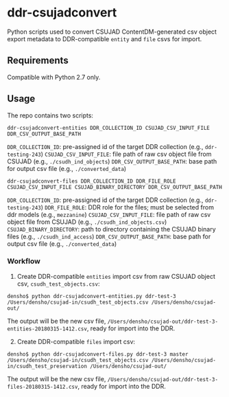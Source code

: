 # ddr-csujadconvert

Python scripts used to convert CSUJAD ContentDM-generated csv object export metadata to DDR-compatible `entity` and `file` csvs for import.

## Requirements

Compatible with Python 2.7 only.

## Usage

The repo contains two scripts: 

```
ddr-csujadconvert-entities DDR_COLLECTION_ID CSUJAD_CSV_INPUT_FILE DDR_CSV_OUTPUT_BASE_PATH
```

`DDR_COLLECTION_ID`: pre-assigned id of the target DDR collection (e.g., `ddr-testing-243`)
`CSUJAD_CSV_INPUT_FILE`: file path of raw csv object file from CSUJAD (e.g., `./csudh_ind_objects`)
`DDR_CSV_OUTPUT_BASE_PATH`: base path for output csv file (e.g., `./converted_data`) 

```
ddr-csujadconvert-files DDR_COLLECTION_ID DDR_FILE_ROLE CSUJAD_CSV_INPUT_FILE CSUJAD_BINARY_DIRECTORY DDR_CSV_OUTPUT_BASE_PATH
```

`DDR_COLLECTION_ID`: pre-assigned id of the target DDR collection (e.g., `ddr-testing-243`)
`DDR_FILE_ROLE`: DDR role for the files; must be selected from ddr models (e.g., `mezzanine`)
`CSUJAD_CSV_INPUT_FILE`: file path of raw csv object file from CSUJAD (e.g., `./csudh_ind_objects.csv`)
`CSUJAD_BINARY_DIRECTORY`: path to directory containing the CSUJAD binary files (e.g., `./csudh_ind_access`)
`DDR_CSV_OUTPUT_BASE_PATH`: base path for output csv file (e.g., `./converted_data`) 

### Workflow

1. Create DDR-compatible `entities` import csv from raw CSUJAD object csv, `csudh_test_objects.csv`:

```
densho$ python ddr-csujadconvert-entities.py ddr-test-3 /Users/densho/csujad-in/csudh_test_objects.csv /Users/densho/csujad-out/
```

The output will be the new csv file, `/Users/densho/csujad-out/ddr-test-3-entities-20180315-1412.csv`, ready for import into the DDR.

2. Create DDR-compatible `files` import csv:

```
densho$ python ddr-csujadconvert-files.py ddr-test-3 master /Users/densho/csujad-in/csudh_test_objects.csv /Users/densho/csujad-in/csudh_test_preservation /Users/densho/csujad-out/
```

The output will be the new csv file, `/Users/densho/csujad-out/ddr-test-3-files-20180315-1412.csv`, ready for import into the DDR.
